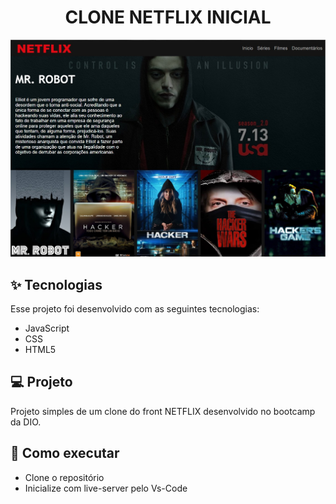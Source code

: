 

<h1 align="center">CLONE NETFLIX INICIAL</h1>

 <img src="./img/home.jpg" alt="Home" />

## ✨ Tecnologias

Esse projeto foi desenvolvido com as seguintes tecnologias:
- JavaScript
- CSS
- HTML5

## 💻 Projeto

Projeto simples de um clone do front NETFLIX desenvolvido no bootcamp da DIO.


## 🚀 Como executar

- Clone o repositório
- Inicialize com live-server pelo Vs-Code